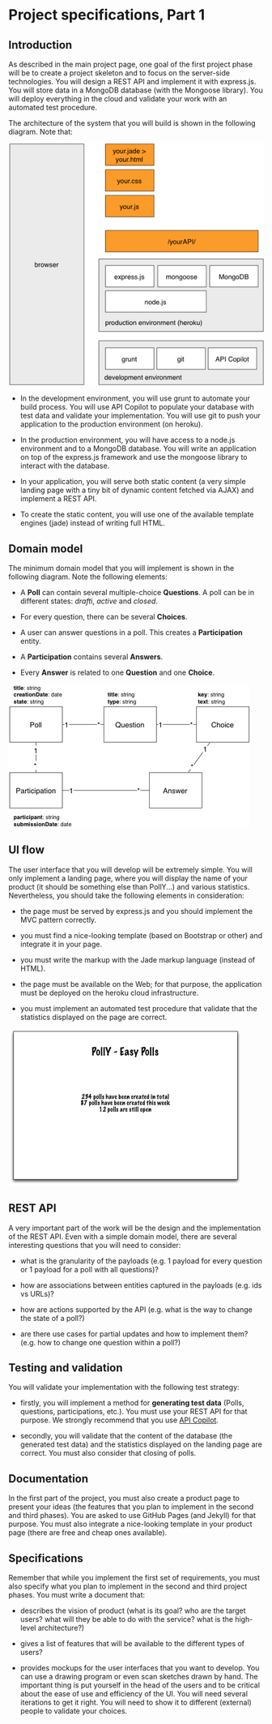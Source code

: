 # Project specifications, Part 1

## Introduction

As described in the main project page, one goal of the first project phase will be to create a project skeleton and to focus on the server-side technologies. You will design a REST API and implement it with express.js. You will store data in a MongoDB database (with the Mongoose library). You will deploy everything in the cloud and validate your work with an automated test procedure.

The architecture of the system that you will build is shown in the following diagram. Note that:

<img src="../diagrams/archit1.png" style="width:300">

* In the development environment, you will use grunt to automate your build process. You will use API Copilot to populate your database with test data and validate your implementation. You will use git to push your application to the production environment (on heroku).

* In the production environment, you will have access to a node.js environment and to a MongoDB database. You will write an application on top of the express.js framework and use the mongoose library to interact with the database.

* In your application, you will serve both static content (a very simple landing page with a tiny bit of dynamic content fetched via AJAX) and implement a REST API.

* To create the static content, you will use one of the available template engines (jade) instead of writing full HTML.




## Domain model

The minimum domain model that you will implement is shown in the following diagram. Note the following elements:

* A **Poll** can contain several multiple-choice **Questions**. A poll can be in different states: *draft*i, *active* and *closed*.

* For every question, there can be several **Choices**.

* A user can answer questions in a poll. This creates a **Participation** entity.

* A **Participation** contains several **Answers**.

* Every **Answer** is related to one **Question** and one **Choice**.


<img src="../diagrams/domainModel1.png" style="width:300">


## UI flow

The user interface that you will develop will be extremely simple. You will only implement a landing page, where you will display the name of your product (it should be something else than PollY...) and various statistics. Nevertheless, you should take the following elements in consideration:

* the page must be served by express.js and you should implement the MVC pattern correctly.

* you must find a nice-looking template (based on Bootstrap or other) and integrate it in your page.

* you must write the markup with the Jade markup language (instead of HTML).

* the page must be available on the Web; for that purpose, the application must be deployed on the heroku cloud infrastructure.

* you must implement an automated test procedure that validate that the statistics displayed on the page are correct.


<img src="../diagrams/landingPage1.png" style="width:600">


## REST API

A very important part of the work will be the design and the implementation of the REST API. Even with a simple domain model, there are several interesting questions that you will need to consider:

* what is the granularity of the payloads (e.g. 1 payload for every question or 1 payload for a poll with all questions)?

* how are associations between entities captured in the payloads (e.g. ids vs URLs)?

* how are actions supported by the API (e.g. what is the way to change the state of a poll?)

* are there use cases for partial updates and how to implement them? (e.g. how to change one question within a poll?)


## Testing and validation

You will validate your implementation with the following test strategy:

* firstly, you will implement a method for **generating test data** (Polls, questions, participations, etc.). You must use your REST API for that purpose. We strongly recommend that you use [API Copilot](https://github.com/AlphaHydrae/api-copilot).

* secondly, you will validate that the content of the database (the generated test data) and the statistics displayed on the landing page are correct. You must also consider that closing of polls.


## Documentation

In the first part of the project, you must also create a product page to present your ideas (the features that you plan to implement in the second and third phases). You are asked to use GitHub Pages (and Jekyll) for that purpose. You must also integrate a nice-looking template in your product page (there are free and cheap ones available).


## Specifications

Remember that while you implement the first set of requirements, you must also specify what you plan to implement in the second and third project phases. You must write a document that:

* describes the vision of product (what is its goal? who are the target users? what will they be able to do with the service? what is the high-level architecture?)

* gives a list of features that will be available to the different types of users?

* provides mockups for the user interfaces that you want to develop. You can use a drawing program or even scan sketches drawn by hand. The important thing is put yourself in the head of the users and to be critical about the ease of use and efficiency of the UI. You will need several iterations to get it right. You will need to show it to different (external) people to validate your choices.


